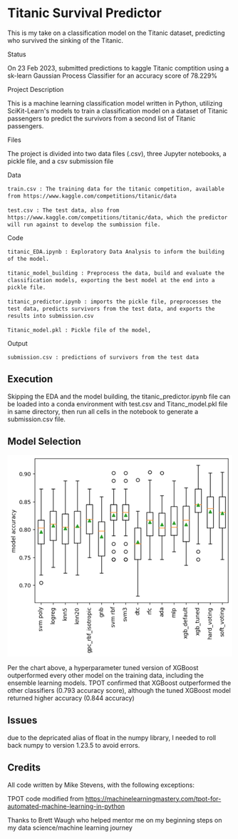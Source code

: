 # Titanic Survival Predictor
This is my take on a classification model on the Titanic dataset, predicting who survived the sinking of the Titanic.

  Status
  
On 23 Feb 2023, submitted predictions to kaggle Titanic comptition using a sk-learn Gaussian Process Classifier for an accuracy score of 78.229%

  Project Description

This is a machine learning classification model written in Python, utilizing SciKit-Learn's models to train a classification model on a dataset of Titanic passengers to predict the survivors from a second list of Titanic passengers.   

  Files
  
The project is divided into two data files (.csv), three Jupyter notebooks, a pickle file, and a csv submission file

  Data
  
    train.csv : The training data for the titanic competition, available from https://www.kaggle.com/competitions/titanic/data
    
    test.csv : The test data, also from https://www.kaggle.com/competitions/titanic/data, which the predictor will run against to develop the sumbission file.
    
  Code
  
    titanic_EDA.ipynb : Exploratory Data Analysis to inform the building of the model.
    
    titanic_model_building : Preprocess the data, build and evaluate the classification models, exporting the best model at the end into a pickle file.
    
    titanic_predictor.ipynb : imports the pickle file, preprocesses the test data, predicts survivors from the test data, and exports the results into submission.csv
    
    Titanic_model.pkl : Pickle file of the model, 
    
  Output
  
    submission.csv : predictions of survivors from the test data

## Execution
Skipping the EDA and the model building, the titanic_predictor.ipynb file can be loaded into a conda environment with test.csv and Titanc_model.pkl file in same directory, then run all cells in the notebook to generate a submission.csv file.

## Model Selection

![Titanic Classifier Model Comparison](https://github.com/StevensMR/titanic/blob/main/Model_comparison.png)

Per the chart above, a hyperparameter tuned version of XGBoost outperformed every other model on the training data, including the ensemble learning models.  TPOT confirmed that XGBoost outperformed the other classifiers (0.793 accuracy score), although the tuned XGBoost model returned higher accuracy (0.844 accuracy)

## Issues
due to the depricated alias of float in the numpy library, I needed to roll back numpy to version 1.23.5 to avoid errors.

## Credits
All code written by Mike Stevens, with the following exceptions:

TPOT code modified from https://machinelearningmastery.com/tpot-for-automated-machine-learning-in-python


Thanks to Brett Waugh who helped mentor me on my beginning steps on my data science/machine learning journey
